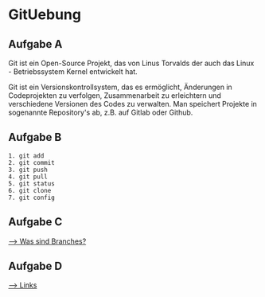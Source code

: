 # GitUebung

## Aufgabe A 

Git ist ein Open-Source Projekt, das von Linus Torvalds der auch das Linux - Betriebssystem Kernel entwickelt hat. 

Git ist ein Versionskontrollsystem, das es ermöglicht, Änderungen in Codeprojekten zu verfolgen, Zusammenarbeit zu erleichtern und verschiedene Versionen des Codes zu verwalten. Man speichert Projekte in sogenannte Repository's ab, z.B. auf Gitlab oder Github.

## Aufgabe B 

~~~
1. git add 
2. git commit 
3. git push
4. git pull
5. git status
6. git clone
7. git config
~~~
## Aufgabe C
[--> Was sind Branches?](branches.md)

## Aufgabe D

[--> Links](links.md)